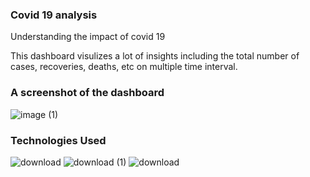 ### **Covid 19 analysis**   

Understanding the impact of covid 19 

This dashboard visulizes a lot of insights including the total number of cases, recoveries, deaths, etc on multiple time interval.  


### A screenshot of the dashboard
![image (1)](https://user-images.githubusercontent.com/36689965/127129881-536590da-d75c-4c16-a454-80344fa8d49b.png)  

### Technologies Used 
![download](https://user-images.githubusercontent.com/36689965/127130349-36df7f3b-18c1-4f0c-a7ba-fc9e45d00b15.jpg)
![download (1)](https://user-images.githubusercontent.com/36689965/127130570-8fb29459-234c-45d2-9b7e-637adb6b7fec.png)
![download](https://user-images.githubusercontent.com/36689965/127130579-1ed06061-ab8d-4d50-8a0c-ee8100ad1eae.png)
